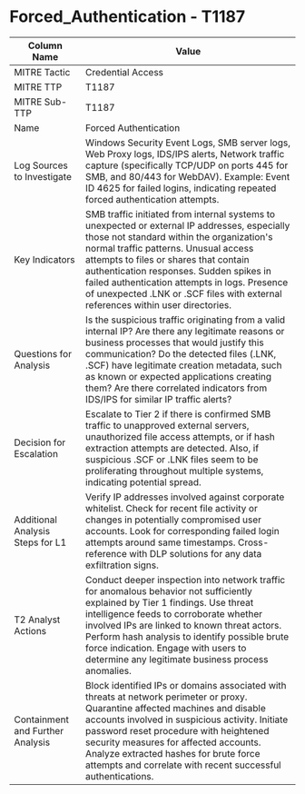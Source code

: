 # Forced_Authentication - T1187

| Column Name | Value |
|-------------|-------|
| MITRE Tactic | Credential Access |
| MITRE TTP | T1187 |
| MITRE Sub-TTP | T1187 |
| Name | Forced Authentication |
| Log Sources to Investigate | Windows Security Event Logs, SMB server logs, Web Proxy logs, IDS/IPS alerts, Network traffic capture (specifically TCP/UDP on ports 445 for SMB, and 80/443 for WebDAV). Example: Event ID 4625 for failed logins, indicating repeated forced authentication attempts. |
| Key Indicators | SMB traffic initiated from internal systems to unexpected or external IP addresses, especially those not standard within the organization's normal traffic patterns. Unusual access attempts to files or shares that contain authentication responses. Sudden spikes in failed authentication attempts in logs. Presence of unexpected .LNK or .SCF files with external references within user directories. |
| Questions for Analysis | Is the suspicious traffic originating from a valid internal IP? Are there any legitimate reasons or business processes that would justify this communication? Do the detected files (.LNK, .SCF) have legitimate creation metadata, such as known or expected applications creating them? Are there correlated indicators from IDS/IPS for similar IP traffic alerts? |
| Decision for Escalation | Escalate to Tier 2 if there is confirmed SMB traffic to unapproved external servers, unauthorized file access attempts, or if hash extraction attempts are detected. Also, if suspicious .SCF or .LNK files seem to be proliferating throughout multiple systems, indicating potential spread. |
| Additional Analysis Steps for L1 | Verify IP addresses involved against corporate whitelist. Check for recent file activity or changes in potentially compromised user accounts. Look for corresponding failed login attempts around same timestamps. Cross-reference with DLP solutions for any data exfiltration signs. |
| T2 Analyst Actions | Conduct deeper inspection into network traffic for anomalous behavior not sufficiently explained by Tier 1 findings. Use threat intelligence feeds to corroborate whether involved IPs are linked to known threat actors. Perform hash analysis to identify possible brute force indication. Engage with users to determine any legitimate business process anomalies. |
| Containment and Further Analysis | Block identified IPs or domains associated with threats at network perimeter or proxy. Quarantine affected machines and disable accounts involved in suspicious activity. Initiate password reset procedure with heightened security measures for affected accounts. Analyze extracted hashes for brute force attempts and correlate with recent successful authentications. |
